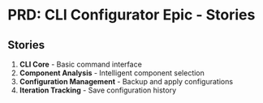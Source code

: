 # PRD: CLI Configurator Epic - Stories

## Stories
1. **CLI Core** - Basic command interface
2. **Component Analysis** - Intelligent component selection
3. **Configuration Management** - Backup and apply configurations
4. **Iteration Tracking** - Save configuration history
